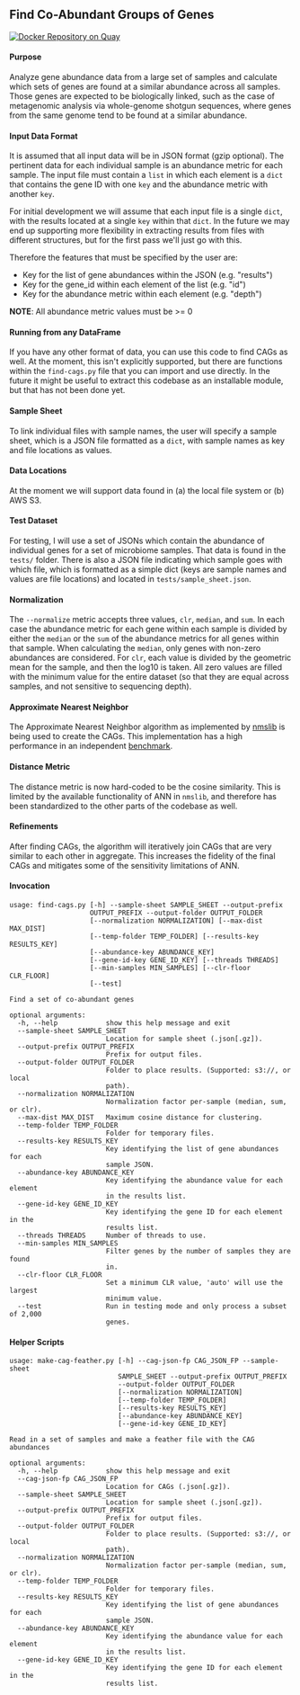 ## Find Co-Abundant Groups of Genes

[![Docker Repository on Quay](https://quay.io/repository/fhcrc-microbiome/find-cags/status "Docker Repository on Quay")](https://quay.io/repository/fhcrc-microbiome/find-cags)

#### Purpose

Analyze gene abundance data from a large set of samples and calculate
which sets of genes are found at a similar abundance across all samples.
Those genes are expected to be biologically linked, such as the case of
metagenomic analysis via whole-genome shotgun sequences, where genes
from the same genome tend to be found at a similar abundance.


#### Input Data Format

It is assumed that all input data will be in JSON format (gzip optional).
The pertinent data for each individual sample is an abundance metric for
each sample. The input file must contain a `list` in which each element
is a `dict` that contains the gene ID with one `key` and the abundance
metric with another `key`. 

For initial development we will assume that each input file is a single
`dict`, with the results located at a single `key` within that `dict`. 
In the future we may end up supporting more flexibility in extracting
results from files with different structures, but for the first pass we'll
just go with this.

Therefore the features that must be specified by the user are:

  * Key for the list of gene abundances within the JSON (e.g. "results")
  * Key for the gene_id within each element of the list (e.g. "id")
  * Key for the abundance metric within each element (e.g. "depth")

**NOTE**: All abundance metric values must be >= 0


#### Running from any DataFrame

If you have any other format of data, you can use this code to find CAGs as well.
At the moment, this isn't explicitly supported, but there are functions within the
`find-cags.py` file that you can import and use directly. In the future it might
be useful to extract this codebase as an installable module, but that has not been
done yet.


#### Sample Sheet

To link individual files with sample names, the user will specify a
sample sheet, which is a JSON file formatted as a `dict`, with sample
names as key and file locations as values. 


#### Data Locations

At the moment we will support data found in (a) the local file system 
or (b) AWS S3.


#### Test Dataset

For testing, I will use a set of JSONs which contain the abundance of
individual genes for a set of microbiome samples. That data is found in the
`tests/` folder. There is also a JSON file indicating which sample goes
with which file, which is formatted as a simple dict (keys are sample names
and values are file locations) and located in `tests/sample_sheet.json`.


#### Normalization

The `--normalize` metric accepts three values, `clr`, `median`, and `sum`. In each case
the abundance metric for each gene within each sample is divided by either
the `median` or the `sum` of the abundance metrics for all genes within that
sample. When calculating the `median`, only genes with non-zero abundances
are considered. For `clr`, each value is divided by the geometric mean for the
sample, and then the log10 is taken. All zero values are filled with the minimum
value for the entire dataset (so that they are equal across samples, and not
sensitive to sequencing depth).


#### Approximate Nearest Neighbor

The Approximate Nearest Neighbor algorithm as implemented by 
[nmslib](https://nmslib.github.io/nmslib/index.html) is being used to create the CAGs.
This implementation has a high performance in an independent 
[benchmark](http://ann-benchmarks.com/).


#### Distance Metric

The distance metric is now hard-coded to be the cosine similarity. This is limited by the
available functionality of ANN in `nmslib`, and therefore has been standardized to the
other parts of the codebase as well.


#### Refinements

After finding CAGs, the algorithm will iteratively join CAGs that are very similar to each
other in aggregate. This increases the fidelity of the final CAGs and mitigates some of the
sensitivity limitations of ANN.


#### Invocation

```
usage: find-cags.py [-h] --sample-sheet SAMPLE_SHEET --output-prefix
                    OUTPUT_PREFIX --output-folder OUTPUT_FOLDER
                    [--normalization NORMALIZATION] [--max-dist MAX_DIST]
                    [--temp-folder TEMP_FOLDER] [--results-key RESULTS_KEY]
                    [--abundance-key ABUNDANCE_KEY]
                    [--gene-id-key GENE_ID_KEY] [--threads THREADS]
                    [--min-samples MIN_SAMPLES] [--clr-floor CLR_FLOOR]
                    [--test]

Find a set of co-abundant genes

optional arguments:
  -h, --help            show this help message and exit
  --sample-sheet SAMPLE_SHEET
                        Location for sample sheet (.json[.gz]).
  --output-prefix OUTPUT_PREFIX
                        Prefix for output files.
  --output-folder OUTPUT_FOLDER
                        Folder to place results. (Supported: s3://, or local
                        path).
  --normalization NORMALIZATION
                        Normalization factor per-sample (median, sum, or clr).
  --max-dist MAX_DIST   Maximum cosine distance for clustering.
  --temp-folder TEMP_FOLDER
                        Folder for temporary files.
  --results-key RESULTS_KEY
                        Key identifying the list of gene abundances for each
                        sample JSON.
  --abundance-key ABUNDANCE_KEY
                        Key identifying the abundance value for each element
                        in the results list.
  --gene-id-key GENE_ID_KEY
                        Key identifying the gene ID for each element in the
                        results list.
  --threads THREADS     Number of threads to use.
  --min-samples MIN_SAMPLES
                        Filter genes by the number of samples they are found
                        in.
  --clr-floor CLR_FLOOR
                        Set a minimum CLR value, 'auto' will use the largest
                        minimum value.
  --test                Run in testing mode and only process a subset of 2,000
                        genes.

  ```

#### Helper Scripts

```
usage: make-cag-feather.py [-h] --cag-json-fp CAG_JSON_FP --sample-sheet
                           SAMPLE_SHEET --output-prefix OUTPUT_PREFIX
                           --output-folder OUTPUT_FOLDER
                           [--normalization NORMALIZATION]
                           [--temp-folder TEMP_FOLDER]
                           [--results-key RESULTS_KEY]
                           [--abundance-key ABUNDANCE_KEY]
                           [--gene-id-key GENE_ID_KEY]

Read in a set of samples and make a feather file with the CAG abundances

optional arguments:
  -h, --help            show this help message and exit
  --cag-json-fp CAG_JSON_FP
                        Location for CAGs (.json[.gz]).
  --sample-sheet SAMPLE_SHEET
                        Location for sample sheet (.json[.gz]).
  --output-prefix OUTPUT_PREFIX
                        Prefix for output files.
  --output-folder OUTPUT_FOLDER
                        Folder to place results. (Supported: s3://, or local
                        path).
  --normalization NORMALIZATION
                        Normalization factor per-sample (median, sum, or clr).
  --temp-folder TEMP_FOLDER
                        Folder for temporary files.
  --results-key RESULTS_KEY
                        Key identifying the list of gene abundances for each
                        sample JSON.
  --abundance-key ABUNDANCE_KEY
                        Key identifying the abundance value for each element
                        in the results list.
  --gene-id-key GENE_ID_KEY
                        Key identifying the gene ID for each element in the
                        results list.
```
